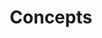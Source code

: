 ---
title: "Concepts"
description: "This section covers the concepts of the SKS Advanced Learning Path, including storage, routing, and debugging in Kubernetes."
banner: "images/exoscale-icon.svg"
weight: 2
tags: [sks, kubernetes, kubernetes-resources]
categories: [exoscale,kubernetes]
level: [advanced]
---